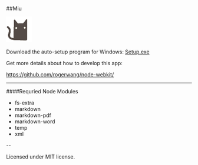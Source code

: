 ##Miu

![](https://raw.githubusercontent.com/0x142857/Miu/master/miu.png)

Download the auto-setup program for Windows: [Setup.exe](http://down2pc.qiniudn.com/miu/Miu-v0.1.0-alpha-setup.exe)

Get more details about how to develop this app:

https://github.com/rogerwang/node-webkit/

---

####Requried Node Modules

- fs-extra
- markdown
- markdown-pdf
- markdown-word
- temp
- xml

--

Licensed under MIT license.